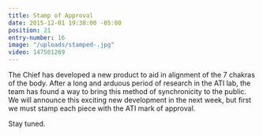 ```yaml
---
title: Stamp of Approval
date: 2015-12-01 19:38:00 -05:00
position: 21
entry-number: 16
image: "/uploads/stamped-.jpg"
video: 147501269
---
```


The Chief has developed a new product to aid in alignment of the 7 chakras of the body. After a long and arduous period of research in the ATI lab, the team has found a way to bring this method of synchronicity to the public. We will announce this exciting new development in the next week, but first we must stamp each piece with the ATI mark of approval.

Stay tuned.
